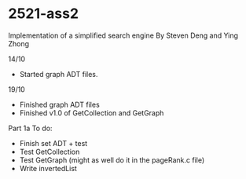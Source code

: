 # 2521-ass2

Implementation of a simplified search engine
By Steven Deng and Ying Zhong

14/10
- Started graph ADT files.

19/10
- Finished graph ADT files
- Finished v1.0 of GetCollection and GetGraph


Part 1a To do:
 - Finish set ADT + test
 - Test GetCollection
 - Test GetGraph (might as well do it in the pageRank.c file)
 - Write invertedList
